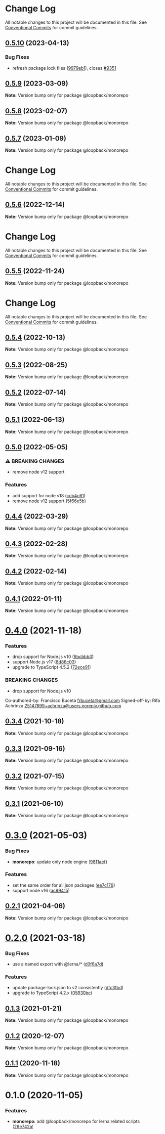 # Change Log

All notable changes to this project will be documented in this file.
See [Conventional Commits](https://conventionalcommits.org) for commit guidelines.

## [0.5.10](https://github.com/loopbackio/loopback-next/compare/@loopback/monorepo@0.5.9...@loopback/monorepo@0.5.10) (2023-04-13)


### Bug Fixes

* refresh package lock files ([9979eb1](https://github.com/loopbackio/loopback-next/commit/9979eb183b6c6cd5775da7478cdede8a92ce0d5e)), closes [#9351](https://github.com/loopbackio/loopback-next/issues/9351)





## [0.5.9](https://github.com/loopbackio/loopback-next/compare/@loopback/monorepo@0.5.8...@loopback/monorepo@0.5.9) (2023-03-09)

**Note:** Version bump only for package @loopback/monorepo





## [0.5.8](https://github.com/loopbackio/loopback-next/compare/@loopback/monorepo@0.5.7...@loopback/monorepo@0.5.8) (2023-02-07)

**Note:** Version bump only for package @loopback/monorepo





## [0.5.7](https://github.com/loopbackio/loopback-next/compare/@loopback/monorepo@0.5.6...@loopback/monorepo@0.5.7) (2023-01-09)

**Note:** Version bump only for package @loopback/monorepo





# Change Log

All notable changes to this project will be documented in this file. See
[Conventional Commits](https://conventionalcommits.org) for commit guidelines.

## [0.5.6](https://github.com/loopbackio/loopback-next/compare/@loopback/monorepo@0.5.5...@loopback/monorepo@0.5.6) (2022-12-14)

**Note:** Version bump only for package @loopback/monorepo

# Change Log

All notable changes to this project will be documented in this file. See
[Conventional Commits](https://conventionalcommits.org) for commit guidelines.

## [0.5.5](https://github.com/loopbackio/loopback-next/compare/@loopback/monorepo@0.5.4...@loopback/monorepo@0.5.5) (2022-11-24)

**Note:** Version bump only for package @loopback/monorepo

# Change Log

All notable changes to this project will be documented in this file. See
[Conventional Commits](https://conventionalcommits.org) for commit guidelines.

## [0.5.4](https://github.com/loopbackio/loopback-next/compare/@loopback/monorepo@0.5.3...@loopback/monorepo@0.5.4) (2022-10-13)

**Note:** Version bump only for package @loopback/monorepo

## [0.5.3](https://github.com/loopbackio/loopback-next/compare/@loopback/monorepo@0.5.2...@loopback/monorepo@0.5.3) (2022-08-25)

**Note:** Version bump only for package @loopback/monorepo

## [0.5.2](https://github.com/loopbackio/loopback-next/compare/@loopback/monorepo@0.5.1...@loopback/monorepo@0.5.2) (2022-07-14)

**Note:** Version bump only for package @loopback/monorepo

## [0.5.1](https://github.com/loopbackio/loopback-next/compare/@loopback/monorepo@0.5.0...@loopback/monorepo@0.5.1) (2022-06-13)

**Note:** Version bump only for package @loopback/monorepo

## [0.5.0](https://github.com/loopbackio/loopback-next/compare/@loopback/monorepo@0.4.4...@loopback/monorepo@0.5.0) (2022-05-05)

### ⚠ BREAKING CHANGES

- remove node v12 support

### Features

- add support for node v18
  ([ccb4c61](https://github.com/loopbackio/loopback-next/commit/ccb4c61307d94ab7bb07a19c547dfc4fa7d388a8))
- remove node v12 support
  ([5f66e5b](https://github.com/loopbackio/loopback-next/commit/5f66e5bd288ba806b3aa6550fc29c5009de8b60d))

## [0.4.4](https://github.com/loopbackio/loopback-next/compare/@loopback/monorepo@0.4.3...@loopback/monorepo@0.4.4) (2022-03-29)

**Note:** Version bump only for package @loopback/monorepo

## [0.4.3](https://github.com/loopbackio/loopback-next/compare/@loopback/monorepo@0.4.2...@loopback/monorepo@0.4.3) (2022-02-28)

**Note:** Version bump only for package @loopback/monorepo

## [0.4.2](https://github.com/loopbackio/loopback-next/compare/@loopback/monorepo@0.4.1...@loopback/monorepo@0.4.2) (2022-02-14)

**Note:** Version bump only for package @loopback/monorepo

## [0.4.1](https://github.com/loopbackio/loopback-next/compare/@loopback/monorepo@0.4.0...@loopback/monorepo@0.4.1) (2022-01-11)

**Note:** Version bump only for package @loopback/monorepo

# [0.4.0](https://github.com/loopbackio/loopback-next/compare/@loopback/monorepo@0.3.4...@loopback/monorepo@0.4.0) (2021-11-18)

### Features

- drop support for Node.js v10
  ([9bcbbb3](https://github.com/loopbackio/loopback-next/commit/9bcbbb358ec3eabc3033d4e7e1c22b524a7069b3))
- support Node.js v17
  ([8d86c03](https://github.com/loopbackio/loopback-next/commit/8d86c03cb7047e2b1f18d05870628ef5783e71b2))
- upgrade to TypeScript 4.5.2
  ([72ece91](https://github.com/loopbackio/loopback-next/commit/72ece91289ecfdfd8747bb9888ad75db73e8ff4b))

### BREAKING CHANGES

- drop support for Node.js v10

Co-authored-by: Francisco Buceta <frbuceta@gmail.com> Signed-off-by: Rifa
Achrinza <25147899+achrinza@users.noreply.github.com>

## [0.3.4](https://github.com/loopbackio/loopback-next/compare/@loopback/monorepo@0.3.3...@loopback/monorepo@0.3.4) (2021-10-18)

**Note:** Version bump only for package @loopback/monorepo

## [0.3.3](https://github.com/loopbackio/loopback-next/compare/@loopback/monorepo@0.3.2...@loopback/monorepo@0.3.3) (2021-09-16)

**Note:** Version bump only for package @loopback/monorepo

## [0.3.2](https://github.com/loopbackio/loopback-next/compare/@loopback/monorepo@0.3.1...@loopback/monorepo@0.3.2) (2021-07-15)

**Note:** Version bump only for package @loopback/monorepo

## [0.3.1](https://github.com/loopbackio/loopback-next/compare/@loopback/monorepo@0.3.0...@loopback/monorepo@0.3.1) (2021-06-10)

**Note:** Version bump only for package @loopback/monorepo

# [0.3.0](https://github.com/loopbackio/loopback-next/compare/@loopback/monorepo@0.2.1...@loopback/monorepo@0.3.0) (2021-05-03)

### Bug Fixes

- **monorepo:** update only node engine
  ([9611aef](https://github.com/loopbackio/loopback-next/commit/9611aefcee438647ab089a5dc0ab924659e450e1))

### Features

- set the same order for all json packages
  ([ee7c179](https://github.com/loopbackio/loopback-next/commit/ee7c179a0e99d862f8596c897523a8e1bf2e8888))
- support node v16
  ([ac99415](https://github.com/loopbackio/loopback-next/commit/ac994154543bde22b4482ba98813351656db1b55))

## [0.2.1](https://github.com/loopbackio/loopback-next/compare/@loopback/monorepo@0.2.0...@loopback/monorepo@0.2.1) (2021-04-06)

**Note:** Version bump only for package @loopback/monorepo

# [0.2.0](https://github.com/loopbackio/loopback-next/compare/@loopback/monorepo@0.1.3...@loopback/monorepo@0.2.0) (2021-03-18)

### Bug Fixes

- use a named export with @lerna/\*
  ([d0f6a7d](https://github.com/loopbackio/loopback-next/commit/d0f6a7dac49a32d27ba3971ccb893da5396b36ee))

### Features

- update package-lock.json to v2 consistently
  ([dfc3fbd](https://github.com/loopbackio/loopback-next/commit/dfc3fbdae0c9ca9f34c64154a471bef22d5ac6b7))
- upgrade to TypeScript 4.2.x
  ([05930bc](https://github.com/loopbackio/loopback-next/commit/05930bc0cece3909dd66f75ad91eeaa2d365a480))

## [0.1.3](https://github.com/loopbackio/loopback-next/compare/@loopback/monorepo@0.1.2...@loopback/monorepo@0.1.3) (2021-01-21)

**Note:** Version bump only for package @loopback/monorepo

## [0.1.2](https://github.com/loopbackio/loopback-next/compare/@loopback/monorepo@0.1.1...@loopback/monorepo@0.1.2) (2020-12-07)

**Note:** Version bump only for package @loopback/monorepo

## [0.1.1](https://github.com/loopbackio/loopback-next/compare/@loopback/monorepo@0.1.0...@loopback/monorepo@0.1.1) (2020-11-18)

**Note:** Version bump only for package @loopback/monorepo

# 0.1.0 (2020-11-05)

### Features

- **monorepo:** add @loopback/monorepo for lerna related scripts
  ([26e742a](https://github.com/loopbackio/loopback-next/commit/26e742aa5899f4c278b014a27357f3106a232d14))
